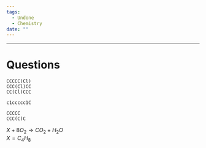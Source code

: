 ```yaml
---
tags:
  - Undone
  - Chemistry
date: ""
---
```

---  
# Questions  
```smiles  
CCCCC(Cl)  
CCC(Cl)CC  
CC(Cl)CCC  
```  
```smiles  
c1ccccc1C  
```  
  
  
```smiles  
CCCCC  
CCC(C)C  
```  
$X+8O_2 \rightarrow CO_2 + H_2O$  
$X=C_4H_8$  
  
